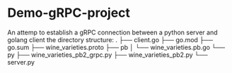 # Demo-gRPC-project
An attemp to establish a gRPC connection between a python server and golang client
the directory structure:
.
├── client.go
├── go.mod
├── go.sum
├── wine_varieties.proto
├── pb
│   └── wine_varieties.pb.go
└── py
    ├── wine_varieties_pb2_grpc.py
    ├── wine_varieties_pb2.py
    └── server.py
